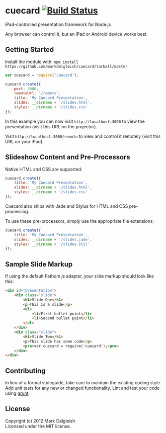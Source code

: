 # cuecard [![Build Status](https://secure.travis-ci.org/markdalgleish/cuecard.png)](http://travis-ci.org/markdalgleish/cuecard)

iPad-controlled presentation framework for Node.js

Any browser can control it, but an iPad or Android device works best.

## Getting Started

Install the module with: `npm install https://github.com/markdalgleish/cuecard/tarball/master`

```javascript
var cuecard = require('cuecard');

cuecard.create({
	port: 3000,
	remoteUrl: '/remote',
	title: 'My Cuecard Presentation',
	slides: __dirname + '/slides.html',
	styles: __dirname + '/slides.css'
});
```

In this example you can now visit `http://localhost:3000` to view the presentation (visit this URL on the projector).

Visit `http://localhost:3000/remote` to view and control it remotely (visit this URL on your iPad).

## Slideshow Content and Pre-Processors

Native HTML and CSS are supported:

```javascript
cuecard.create({
	title: 'My Cuecard Presentation',
	slides: __dirname + '/slides.html',
	styles: __dirname + '/slides.css'
});
```

Cuecard also ships with Jade and Stylus for HTML and CSS pre-processing.

To use these pre-processors, simply use the appropriate file extensions:

```javascript
cuecard.create({
	title: 'My Cuecard Presentation',
	slides: __dirname + '/slides.jade',
	styles: __dirname + '/slides.styl'
});
```

## Sample Slide Markup

If using the default Fathom.js adapter, your slide markup should look like this:

```html
<div id="presentation">
	<div class="slide">
		<h1>Slide One</h1>
		<p>This is a slide</p>
		<ul>
			<li>First bullet point</li>
			<li>Second bullet point</li>
		</ul>
	</div>
	<div class="slide">
		<h1>Slide Two</h1>
		<p>This slide has some code</p>
		<pre>var cuecard = require('cuecard');<pre>
	</div>
</div>
```

## Contributing
In lieu of a formal styleguide, take care to maintain the existing coding style. Add unit tests for any new or changed functionality. Lint and test your code using [grunt](https://github.com/cowboy/grunt).

## License
Copyright (c) 2012 Mark Dalgleish  
Licensed under the MIT license.
